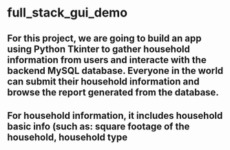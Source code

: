 # full_stack_gui_demo
## For this project, we are going to build an app using Python Tkinter to gather household information from users and interacte with the backend MySQL database. Everyone in the world can submit their household information and browse the report generated from the database.
## For household information, it includes household basic info (such as: square footage of the household, household type 
